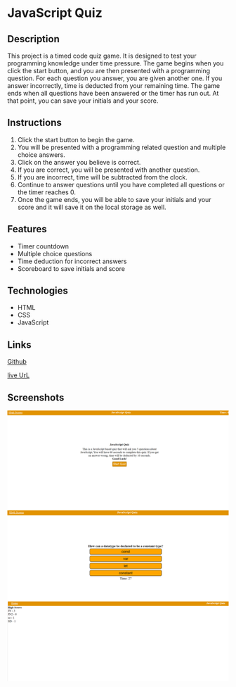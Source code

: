 # JavaScript Quiz


## Description
This project is a timed code quiz game. It is designed to test your programming knowledge under time pressure. The game begins when you click the start button, and you are then presented with a programming question. For each question you answer, you are given another one. If you answer incorrectly, time is deducted from your remaining time. The game ends when all questions have been answered or the timer has run out. At that point, you can save your initials and your score.

## Instructions
1. Click the start button to begin the game.
2. You will be presented with a programming related question and multiple choice answers.
3. Click on the answer you believe is correct.
4. If you are correct, you will be presented with another question.
5. If you are incorrect, time will be subtracted from the clock.
6. Continue to answer questions until you have completed all questions or the timer reaches 0.
7. Once the game ends, you will be able to save your initials and your score and it will save it on the local storage as well.

## Features
- Timer countdown
- Multiple choice questions
- Time deduction for incorrect answers
- Scoreboard to save initials and score

## Technologies
* HTML
* CSS
* JavaScript


## Links 
[Github](https://github.com/sunainaojha/JS-JavaScript-Quiz)

[live UrL](https://sunainaojha.github.io/JS-JavaScript-Quiz/)





## Screenshots
![project.pic1](./images/project.pic1.png)
![project.pic2](./images/project.pic2.png)
![project.pic2](./images/project.pic3.png)
